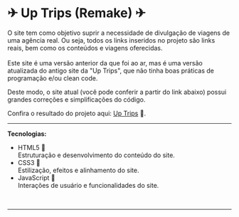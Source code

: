 # ✈ Up Trips (Remake) ✈ #
O site tem como objetivo suprir a necessidade de divulgação de viagens de uma agência real. Ou seja, todos os links inseridos no projeto são links reais, bem como os conteúdos e viagens oferecidas.
<br><br>
Este site é uma versão anterior da que foi ao ar, mas é uma versão atualizada do antigo site da "Up Trips", que não tinha boas práticas de programação e/ou clean code.

Deste modo, o site atual (você pode conferir a partir do link abaixo) possui grandes correções e simplificações do código.

Confira o resultado do projeto aqui: <a href="https://eytorsousa.github.io/uptrips2/" target="_blank">Up Trips</a> 🔗.

<hr>
<strong>Tecnologias:</strong>
<ul>
  <li>HTML5 📙</li>
    Estruturação e desenvolvimento do conteúdo do site.
  <li>CSS3 📘</li>
    Estilização, efeitos e alinhamento do site.
  <li>JavaScript 📒</li>
    Interações de usuário e funcionalidades do site.
</ul>
<br>
<hr>
